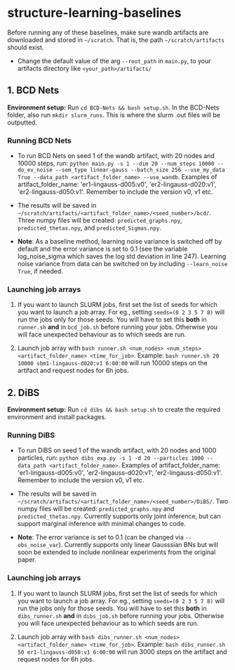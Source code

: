 # structure-learning-baselines

Before running any of these baselines, make sure wandb artifacts are downloaded and stored in `~/scratch`. That is, the path `~/scratch/artifacts` should exist.

- Change the default value of the arg `--root_path` in `main.py`, to your artifacts directory like `<your_path>/artifacts/`
## 1. BCD Nets
<b>Environment setup:</b> Run `cd BCD-Nets && bash setup.sh`. In the BCD-Nets folder, also run `mkdir slurm_runs`. This is where the slurm .out files will be outputted.

### Running BCD Nets
- To run BCD Nets on seed 1 of the wandb artifact, with 20 nodes and 10000 steps, run: `python main.py -s 1 --dim 20 --num_steps 10000 --do_ev_noise --sem_type linear-gauss --batch_size 256 --use_my_data True --data_path <artifact_folder_name> --use_wandb`. Examples of artifact_folder_name: 'er1-lingauss-d005:v0', 'er2-lingauss-d020:v1', 'er2-lingauss-d050:v1'. Remember to include the version v0, v1 etc.

- The results will be saved in `~/scratch/artifacts/<artifact_folder_name>/<seed_number>/bcd/`. Three numpy files will be created: `predicted_graphs.npy`, `predicted_thetas.npy`, and `predicted_Sigmas.npy`.

- <b>Note</b>: As a baseline method, learning noise variance is switched off by default and the error variance is set to 0.1 (see the variable log_noise_sigma which saves the log std deviation in line 247). Learning noise variance from data can be switched on by including `--learn_noise True`, if needed.

### Launching job arrays
1. If you want to launch SLURM jobs, first set the list of seeds for which you want to launch a job array.
For eg., setting `seeds=(0 2 3 5 7 8)` will run the jobs only for those seeds. You will have to set this <b>both</b> in `runner.sh` <b>and</b> in `bcd_job.sh` before running your jobs. Otherwise you will face unexpected behaviour as to which seeds are run. 

2. Launch job array with `bash runner.sh <num_nodes> <num_steps> <artifact_folder_name> <time_for_job>`. Example: `bash runner.sh 20 10000 sbm1-lingauss-d020:v1 6:00:00` will run 10000 steps on the artifact and request nodes for 6h jobs.

## 2. DiBS

<b>Environment setup:</b> Run `cd dibs && bash setup.sh` to create the required environment and install packages.

### Running DiBS
- To run DiBS on seed 1 of the wandb artifact, with 20 nodes and 1000 particles, run: `python dibs_exp.py -s 1 -d 20 --particles 1000 --data_path <artifact_folder_name>`. Examples of artifact_folder_name: 'er1-lingauss-d005:v0', 'er2-lingauss-d020:v1', 'er2-lingauss-d050:v1'. Remember to include the version v0, v1 etc.

- The results will be saved in `~/scratch/artifacts/<artifact_folder_name>/<seed_number>/DiBS/`. Two numpy files will be created: `predicted_graphs.npy` and `predicted_thetas.npy`. Currently supports only joint inference, but can support marginal inference with minimal changes to code.

- <b>Note</b>: The error variance is set to 0.1 (can be changed via `--obs_noise_var`). Currently supports only linear Gausssian BNs but will soon be extended to include nonlinear experiments from the original paper.

### Launching job arrays
1. If you want to launch SLURM jobs, first set the list of seeds for which you want to launch a job array. For eg., setting `seeds=(0 2 3 5 7 8)` will run the jobs only for those seeds. You will have to set this <b>both</b> in `dibs_runner.sh` <b>and</b> in `dibs_job.sh` before running your jobs. Otherwise you will face unexpected behaviour as to which seeds are run. 

2. Launch job array with `bash dibs_runner.sh <num_nodes> <artifact_folder_name> <time_for_job>`. Example: `bash dibs_runner.sh 50 er1-lingauss-d050:v1 6:00:00` will run 3000 steps on the artifact and request nodes for 6h jobs.